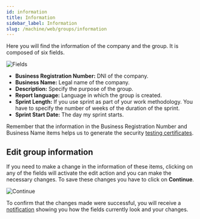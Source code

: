 ```yaml
---
id: information
title: Information
sidebar_label: Information
slug: /machine/web/groups/information
---
```


Here you will find the information
of the company and the group.
It is composed of six fields.

![Fields](https://res.cloudinary.com/fluid-attacks/image/upload/v1662041725/docs/web/groups/information/info_fields.png)

- **Business Registration Number:**
  DNI of the company.
- **Business Name:**
  Legal name of the company.
- **Description:**
  Specify the purpose of the group.
- **Report language:**
  Language in which
  the group is created.
- **Sprint Length:**
  If you use sprint as
  part of your work methodology.
  You have to specify the
  number of weeks of the
  duration of the sprint.
- **Sprint Start Date:**
  The day my sprint starts.

Remember that the information in
the Business Registration Number
and Business Name items helps us
to generate the security
[testing certificates](/machine/web/groups/reports/).

## Edit group information

If you need to make a change
in the information of these items,
clicking on any of the fields
will activate the edit action and
you can make the necessary changes.
To save these changes you
have to click on **Continue**.

![Continue](https://res.cloudinary.com/fluid-attacks/image/upload/v1662041725/docs/web/groups/information/info_continue.png)

To confirm that the changes
made were successful,
you will receive a
[notification](/machine/web/notifications/#updated-group-information)
showing you how the fields
currently look and your changes.
